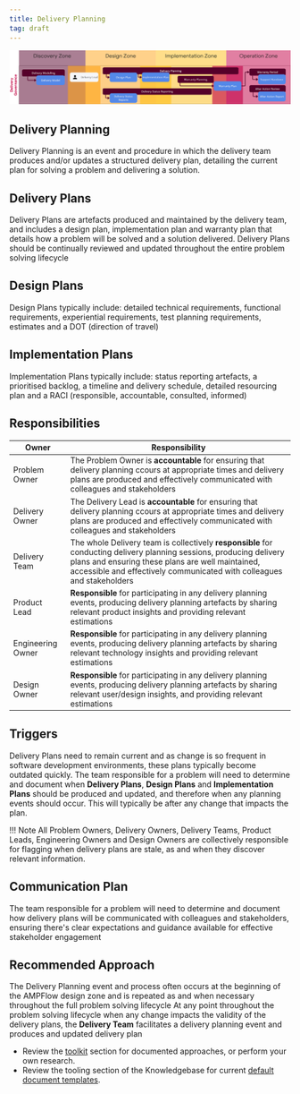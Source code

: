 ```yaml
---
title: Delivery Planning
tag: draft
---
```


![Delivery Planning & Delivery Plans](../delivery-governance.png)

## Delivery Planning

Delivery Planning is an event and procedure in which the delivery team produces and/or updates a structured delivery plan, detailing the current plan for solving a problem and delivering a solution. 


## Delivery Plans

Delivery Plans are artefacts produced and maintained by the delivery team, and includes a design plan, implementation plan and warranty plan that details how a problem will be solved and a solution delivered. Delivery Plans should be continually reviewed and updated throughout the entire problem solving lifecycle

## Design Plans

Design Plans typically include: detailed technical requirements, functional requirements, experiential requirements, test planning requirements, estimates and a DOT (direction of travel)


## Implementation Plans

Implementation Plans typically include: status reporting artefacts, a prioritised backlog, a timeline and delivery schedule, detailed resourcing plan and a RACI (responsible, accountable, consulted, informed)

## Responsibilities

| Owner                 | Responsibility |
|---|---|
| Problem Owner         | The Problem Owner is **accountable** for ensuring that delivery planning ccours at appropriate times and delivery plans are produced and effectively communicated with colleagues and stakeholders |
| Delivery Owner        | The Delivery Lead is **accountable** for ensuring that delivery planning ccours at appropriate times and delivery plans are produced and effectively communicated with colleagues and stakeholders |
| Delivery Team         | The whole Delivery team is collectively **responsible** for conducting delivery planning sessions, producing delivery plans and ensuring these plans are well maintained, accessible and effectively communicated with colleagues and stakeholders |
| Product Lead          | **Responsible** for participating in any delivery planning events, producing delivery planning artefacts by sharing relevant product insights and providing relevant estimations |
| Engineering Owner     | **Responsible** for participating in any delivery planning events, producing delivery planning artefacts by sharing relevant technology  insights and providing relevant estimations |
| Design Owner          | **Responsible** for participating in any delivery planning events, producing delivery planning artefacts by sharing relevant user/design   insights, and providing relevant estimations |

## Triggers

Delivery Plans need to remain current and as change is so frequent in software development environments, these plans typically become outdated quickly.
The team responsible for a problem will need to determine and document when **Delivery Plans**, **Design Plans** and **Implementation Plans** should be produced and updated, and therefore when any planning events should occur. This will typically be after any change that impacts the plan. 

!!! Note
    All Problem Owners, Delivery Owners, Delivery Teams, Product Leads, Engineering Owners and Design Owners are collectively responsible for flagging when delivery plans are stale, as and when they discover relevant information.

## Communication Plan

The team responsible for a problem will need to determine and document how delivery plans will be communicated with colleagues and stakeholders, ensuring there's  clear expectations and guidance available for effective stakeholder engagement

## Recommended Approach

The Delivery Planning event and process often occurs at the beginning of the AMPFlow design zone and is repeated as and when necessary throughout the full problem solving lifecycle
At any point throughout the problem solving lifecycle when any change impacts the validity of the delivery plans, the **Delivery Team** facilitates a delivery planning event and produces and updated delivery plan


- Review the [toolkit](/Ways-of-Working/Toolkit) section for documented approaches, or perform your own research.
- Review the tooling section of the Knowledgebase for current [default document templates](https://knowledgebase.platformdev.amdigital.co.uk/Tools-and-Providers/AMPFlow-Governance/).